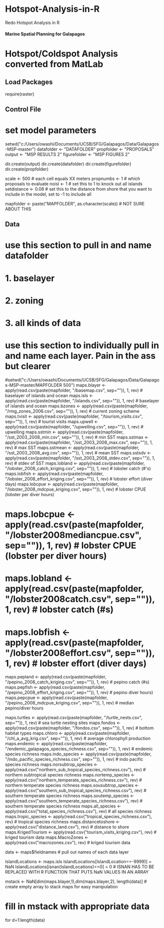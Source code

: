 # Hotspot-Analysis-in-R
Redo Hotspot Analysis in R


#### Marine Spatial Planning for Galapagos ####
# Hotspot/Coldspot Analysis converted from MatLab

## Load Packages
require(raster)

## Control File
# set model parameters
setwd("c:/Users/owashi/Documents/UCSB/SFG/Galapagos/Data/Galapagos-MSP-master")
datafolder <- "DATAFOLDER"
propfolder <- "PROPOSALS"
output <- "MSP RESULTS 2"
figurefolder <- "MSP FIGURES 2"

dir.create(output)
dir.create(datafolder)
dir.create(figurefolder)
dir.create(propfolder)

scale <- 500  # each cell equals XX meters
propnumbs <- 1  # which proposals to evaluate
noisl <- 1 # set this to 1 to knock out all islands
setdistance <- 0.08  # set this to the distance from shore that you want to include in the model, set to -1 to include all

mapfolder <- paste("MAPFOLDER", as.character(scale))  # NOT SURE ABOUT THIS



## Data
# use this section to pull in and name datafolder
# 1. baselayer
# 2. zoning
# 3. all kinds of data

# use this section to individually pull in and name each layer. Pain in the ass but clearer
#setwd("c:/Users/owashi/Documents/UCSB/SFG/Galapagos/Data/Galapagos-MSP-master/MAPFOLDER 500")
maps.blayer <- apply(read.csv(paste(mapfolder, "/basemap.csv", sep="")), 1, rev)  # baselayer of islands and ocean
maps.isls <- apply(read.csv(paste(mapfolder, "/islands.csv", sep="")), 1, rev)  # baselayer of islands and ocean
maps.bzones <- apply(read.csv(paste(mapfolder, "/rmg_zones_2006.csv", sep="")), 1, rev)  # current zoning scheme
maps.tvisit <- apply(read.csv(paste(mapfolder, "/tourism_visits.csv", sep="")), 1, rev)  # tourist visits
maps.upwell <- apply(read.csv(paste(mapfolder, "/upwelling.csv", sep="")), 1, rev)  # upwelling
maps.sstmin <- apply(read.csv(paste(mapfolder, "/sst_2003_2008_min.csv", sep="")), 1, rev)  # min SST
maps.sstmax <- apply(read.csv(paste(mapfolder, "/sst_2003_2008_max.csv", sep="")), 1, rev)  # max SST
maps.sstmean <- apply(read.csv(paste(mapfolder, "/sst_2003_2008_avg.csv", sep="")), 1, rev)  # mean SST
maps.sstsdv <- apply(read.csv(paste(mapfolder, "/sst_2003_2008_stdev.csv", sep="")), 1, rev)  # stdev of SST
maps.lobland <- apply(read.csv(paste(mapfolder, "/lobster_2008_catch_kriging.csv", sep="")), 1, rev)  # lobster catch (#'s)
maps.lobfish <- apply(read.csv(paste(mapfolder, "/lobster_2008_effort_kriging.csv", sep="")), 1, rev)  # lobster effort (diver days)
maps.lobcpue <- apply(read.csv(paste(mapfolder, "/lobster_2008_mdcpue_kriging.csv", sep="")), 1, rev)  # lobster CPUE (lobster per diver hours)
# maps.lobcpue <- apply(read.csv(paste(mapfolder, "/lobster2008mediancpue.csv", sep="")), 1, rev)  # lobster CPUE (lobster per diver hours)
# maps.lobland <- apply(read.csv(paste(mapfolder, "/lobster2008catch.csv", sep="")), 1, rev)  # lobster catch (#s)
# maps.lobfish <- apply(read.csv(paste(mapfolder, "/lobster2008effort.csv", sep="")), 1, rev)  # lobster effort (diver days)
maps.pepland <- apply(read.csv(paste(mapfolder, "/pepino_2008_catch_kriging.csv", sep="")), 1, rev)  # pepino catch (#s)
maps.pepfish <- apply(read.csv(paste(mapfolder, "/pepino_2008_effort_kriging.csv", sep="")), 1, rev)  # pepino diver hours)
maps.pepcpue <- apply(read.csv(paste(mapfolder, "/pepino_2008_mdcpue_kriging.csv", sep="")), 1, rev)  # median pepino/diver hours

maps.turtles <- apply(read.csv(paste(mapfolder, "/turtle_nests.csv", sep="")), 1, rev)  # sea turtle nesting sites
maps.fondos <- apply(read.csv(paste(mapfolder, "/fondos.csv", sep="")), 1, rev)  # bottom habitat types
maps.chloro <- apply(read.csv(paste(mapfolder, "/chl_a_avg_krig.csv", sep="")), 1, rev)  # average chlorophyll production
maps.endemic <- apply(read.csv(paste(mapfolder, "/endemic_galapagos_species_richness.csv", sep="")), 1, rev)  # endemic species richness
maps.indo_species <- apply(read.csv(paste(mapfolder, "/indo_pacific_species_richness.csv", sep="")), 1, rev)  # indo pacific species richness
maps.norsubtrop_species <- apply(read.csv("northern_sub_tropical_species_richness.csv"), rev)  # northern subtropical species richness
maps.nortemp_species <- apply(read.csv("northern_temperate_species_richness.csv"), rev)  # northern temperate species richness
maps.sousubtrop_species <- apply(read.csv("southern_sub_tropical_species_richness.csv"), rev)  # southern temperate species richness
maps.soutemp_species <- apply(read.csv("southern_temperate_species_richness.csv"), rev)  # southern temperate species richness
maps.all_species <- apply(read.csv("total_species_richness.csv"), rev)  # all species richness
maps.tropic_species <- apply(read.csv("tropical_species_richness.csv"), rev)  # tropical species richness
maps.distancetoshore <- apply(read.csv("distance_land.csv"), rev)  # distance to shore
maps.KrigedTourism <- apply(read.csv("tourism_visits_kriging.csv"), rev)  # kriged tourism data
maps.MacroZones <- apply(read.csv("macrozones.csv"), rev)  # kriged tourism data

data <- maps$fieldnames  # pull out names of each data layer


IslandLocations <- maps.isls
IslandLocations[IslandLocation==-9999)] = NaN
IslandLocations[isnan(IslandLocations)==0] = 0  # ISNAN HAS TO BE REPLACED WITH R FUNCTION THAT PUTS NaN VALUES IN AN ARRAY

mstack <- NaN[dim(maps.blayer,1),dim(maps.blayer,2), length(data)]  # create empty array to stack maps for easy manipulation
# fill in mstack with appropriate data
for d=1:length(data)
	






